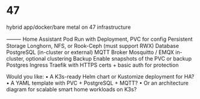 # 47
hybrid app/docker/bare metal on 47 infrastructure




⸻
Home Assistant Pod
Run with Deployment, PVC for config
Persistent Storage
Longhorn, NFS, or Rook-Ceph (must support RWX)
Database
PostgreSQL (in-cluster or external)
MQTT Broker
Mosquitto / EMQX in-cluster, optional clustering
Backup
Enable snapshots of the PVC or backup Postgres
Ingress
Traefik with HTTPS certs + basic auth for protection




Would you like:
	•	A K3s-ready Helm chart or Kustomize deployment for HA?
	•	A YAML template with PVC + PostgreSQL + MQTT?
	•	Or an architecture diagram for scalable smart home workloads on K3s?